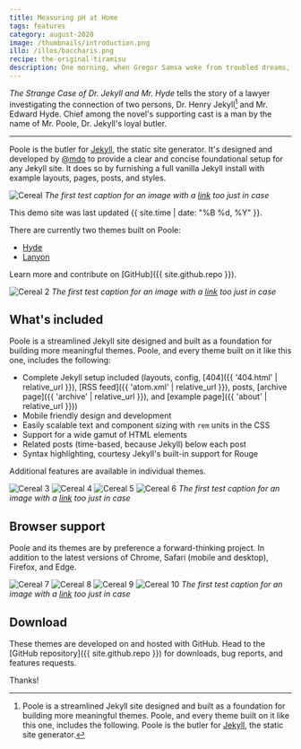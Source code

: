 ```yaml
---
title: Measuring pH at Home
tags: features
category: august-2020
image: /thumbnails/introduction.png
illo: /illos/baccharis.png
recipe: the-original-tiramisu
description: One morning, when Gregor Samsa woke from troubled dreams, he found himself transformed in his bed into a horrible vermin. He lay on his armour-like back, and if he lifted his head a little he could see his brown belly, slightly domed and divided by arches into stiff sections.
---
```


*The Strange Case of Dr. Jekyll and Mr. Hyde* tells the story of a lawyer investigating the connection of two persons, Dr. Henry Jekyll[^1] and Mr. Edward Hyde. Chief among the novel's supporting cast is a man by the name of Mr. Poole, Dr. Jekyll's loyal butler.

[^1]: Poole is a streamlined Jekyll site designed and built as a foundation for building more meaningful themes. Poole, and every theme built on it like this one, includes the following. Poole is the butler for [Jekyll](https://jekyllrb.com), the static site generator.

-----

Poole is the butler for [Jekyll](https://jekyllrb.com), the static site generator. It's designed and developed by [@mdo](https://twitter.com/mdo) to provide a clear and concise foundational setup for any Jekyll site. It does so by furnishing a full vanilla Jekyll install with example layouts, pages, posts, and styles.

![Cereal](https://readcereal.com/wp-content/uploads/2020/04/Bauhaus-landscape-2-1455x970.jpg#big)
*The first test caption for an image with a [link](https://twitter.com/mdo) too just in case*

This demo site was last updated {{ site.time | date: "%B %d, %Y" }}.

There are currently two themes built on Poole:

* [Hyde](https://hyde.getpoole.com)
* [Lanyon](https://lanyon.getpoole.com)

Learn more and contribute on [GitHub]({{ site.github.repo }}).

![Cereal 2](https://readcereal.com/wp-content/uploads/2017/12/journal_maniberg1-1455x970.jpg)
*The first test caption for an image with a [link](https://twitter.com/mdo) too just in case*

## What's included

Poole is a streamlined Jekyll site designed and built as a foundation for building more meaningful themes. Poole, and every theme built on it like this one, includes the following:

* Complete Jekyll setup included (layouts, config, [404]({{ '404.html' | relative_url }}), [RSS feed]({{ 'atom.xml' | relative_url }}), posts, [archive page]({{ 'archive' | relative_url }}), and [example page]({{ 'about' | relative_url }}))
* Mobile friendly design and development
* Easily scalable text and component sizing with `rem` units in the CSS
* Support for a wide gamut of HTML elements
* Related posts (time-based, because Jekyll) below each post
* Syntax highlighting, courtesy Jekyll's built-in support for Rouge

Additional features are available in individual themes.

![Cereal 3](https://readcereal.com/wp-content/uploads/2017/12/journal_maniberg5.jpg#half)
![Cereal 4](https://readcereal.com/wp-content/uploads/2017/12/journal_maniberg7.jpg#half)
![Cereal 5](https://readcereal.com/wp-content/uploads/2017/05/abode_portrait17-800x1067.jpg#half)
![Cereal 6](https://readcereal.com/wp-content/uploads/2017/05/abode_portrait18-800x1067.jpg#half)
*The first test caption for an image with a [link](https://twitter.com/mdo) too just in case*

## Browser support

Poole and its themes are by preference a forward-thinking project. In addition to the latest versions of Chrome, Safari (mobile and desktop), Firefox, and Edge.

![Cereal 7](https://readcereal.com/wp-content/uploads/2017/05/abode_portrait7.jpg#bighalf)
![Cereal 8](https://readcereal.com/wp-content/uploads/2017/05/abode_portrait8.jpg#bighalf)
![Cereal 9](https://readcereal.com/wp-content/uploads/2017/05/abode_portrait11-800x1067.jpg#bighalf)
![Cereal 10](https://readcereal.com/wp-content/uploads/2017/05/abode_portrait12-800x1067.jpg#bighalf)
*The first test caption for an image with a [link](https://twitter.com/mdo) too just in case*

## Download

These themes are developed on and hosted with GitHub. Head to the [GitHub repository]({{ site.github.repo }}) for downloads, bug reports, and features requests.

Thanks!
